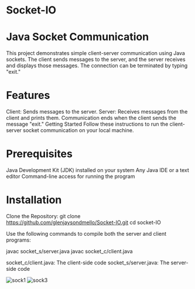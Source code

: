 # Socket-IO
# Java Socket Communication
This project demonstrates simple client-server communication using Java sockets. The client sends messages to the server, and the server receives and displays those messages. The connection can be terminated by typing "exit."

# Features
Client: Sends messages to the server.
Server: Receives messages from the client and prints them.
Communication ends when the client sends the message "exit."
Getting Started
Follow these instructions to run the client-server socket communication on your local machine.

# Prerequisites
Java Development Kit (JDK) installed on your system
Any Java IDE or a text editor
Command-line access for running the program

# Installation
Clone the Repository:
git clone https://github.com/glenjaysondmello/Socket-IO.git
cd socket-IO

Use the following commands to compile both the server and client programs:

javac socket_s/server.java
javac socket_c/client.java
    
socket_c/client.java: The client-side code
socket_s/server.java: The server-side code

![sock1](https://github.com/user-attachments/assets/24b24da3-ed39-4527-afe5-f2605a509575)
![sock3](https://github.com/user-attachments/assets/8247526a-56c5-4fee-96e8-875c8fd4bfd5)


